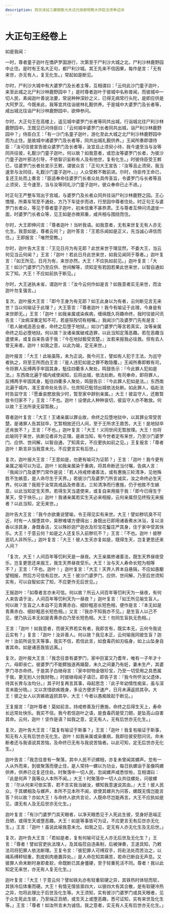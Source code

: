 ```yaml
---
description: 西天译经三藏朝散大夫试光禄卿明教大师臣法贤奉诏译
---
```


# 大正句王经卷上

如是我闻：

一时，尊者童子迦叶在憍萨罗国游行，次第至于尸利沙大城之北，尸利沙林鹿野园中止住。是时有王名大正句，都尸利沙城。其王先来不信因果，每作是言：「无有来世，亦无有人，复无化生。」常起如是断见。

尔时，尸利沙大城中有大婆罗门及长者主等，互相谓曰：「云何此沙门童子迦叶，来至此城之北尸利沙林鹿野园中？」是时尊者迦叶于彼城中名称普闻，而彼城中一切人民，素闻迦叶善说法要，常说种种深妙之义，已得无病常行头陀，是即应供是大阿罗汉。今既来此，我等宜共往诣彼林礼觐供养。于是城中大婆罗门及长者等，咸出城北往诣尸利沙林鹿野园中，欲伸参问。

尔时，大正句王在高楼上，遥见城中婆罗门长者等同共出城，行诣城北往尸利沙林鹿野园中。王既见已问侍臣曰：「云何城中婆罗门长者同共出城，诣尸利沙林鹿野园中？」侍臣白王：「有一沙门名童子迦叶，游化至此大城之北尸利沙林鹿野园中而为止住。是故城中诸婆罗门及长者等，同共出城礼觐供养。」王闻所奏即谓侍臣：「汝可往彼宣告彼众婆罗门及长者等，汝宜且止须臾小待，我今速至当与汝等同共往彼，礼觐沙门童子迦叶。何以故？如我意者，或恐汝等婆罗门长者，为彼沙门童子迦叶邪法引导，不依智识妄称有人及有他世，复有化生。」时彼侍臣受王敕已，往婆罗门长者处宣示王敕，谓彼众言：「正句大王宣告：『汝等且止须臾，我当速至与汝同往，礼觐沙门童子迦叶。』」人众受敕不敢前进。尔时，侍臣传王命已，复还王处而上奏言：「臣适奉命往婆罗门长者众处具传圣旨，令婆罗门与长者等且止须臾，王今速至，当与汝等同礼沙门童子迦叶。彼众奉命已止不进。」

时正句王严整车驾出于宫城，与婆罗门及长者众同共往诣尸利沙林鹿野之园。王心憍慢，所乘车驾至不通处，方乃下车徒步而进，行至园中尊者住处。时正句王与婆罗门长者众，等见于尊者童子迦叶，初未信重不甚恭肃。王与尊者互伸问讯退坐一面，时婆罗门长者众等，见王如是亦微郑重，咸共相与围绕而住。

尔时，大王即伸问言：「尊者迦叶！当听我语。如我意者，无有来世复无有人亦无化生。我意如是，尊者云何？」迦叶答言：「王若乐闻如是正义，先当诚心谛信而住。」王即报言：「唯然受教。」

尔时，迦叶告大王言：「王见日月为有无耶？此世来世于理显然，不委大王，当云何见当云何闻？」王言：「迦叶！若此日月此世来世，如我见闻同于尊者。」迦叶复言：「如王所见，日月为有，来世亦然。大王！不应执如前见。」迦叶复言：「大王！如沙门婆罗门乃至应供、世间解等，须知定有若因若果此世来世，以智自通如实了知。大王！不应如前执于断见。」

尔时，大王迷执未省，谓迦叶言：「汝今云何作如是言？如我意者实无来世，而汝迦叶勿复强言。」

复次，迦叶报大王言：「即今王身为有无耶？如王此身以为有者，云何断见言无来世？当以何喻证于此理？」大王答言：「尊者迦叶！我今有喻证于此理，今身是有来世即无。」王言：「迦叶！如我亲属或染疾病，缠绵既久将趣命终，我时往彼问讯告言：『汝病深重定知不可，若是殒殁切有相嘱。』我闻沙门及婆罗门先有是言：『若人破戒造恶业者，命终之后堕于地狱。』如沙门婆罗门等言若真实，汝等亲属命终之后必堕地狱。何以故？汝诸亲属破戒造罪，以此当知定落恶趣。若在恶趣当遣使来，或复自来告语于我：『今在地狱极受苦楚。』汝若来报我必往救。但有去人曾无来者。迦叶！如我之意，以此为喻，定无来世。」

迦叶报言：「大王！此喻虽陈，未为正说。我今问王，譬如有人犯于王法，为巡守者执之，将至王所而白王言：『是人违犯如是之罪不敢隐覆。』王闻所奏即敕有司，令将罪人反缚两手牢固其身，駈往四衢多人聚处，鸣鼓告示：『今此罪人犯如是法。』东西南北遍于城内咸使闻知，后将出城，依法处断。有司奉命，即将罪人，反缚两手牢固其身，駈往四衢多人聚处，鸣鼓告示：『今此罪人犯如是法。』东西南北遍于城内，准王宣命处处告示，仕庶知已駈领出城依法处断。如此罪人，临赴法时告监守言：『愿垂哀愍放我少时，暂至家中辞别亲属。』大王！彼监守人，还敢暂放令归家不？」王言：「不也。迦叶！设使此人种种哀切，彼监守人亦不敢放。何以故？王法所录无容暂赦。」

尊者迦叶复言：「大王！王诸亲属以罪业故，命终之后堕地狱中，以其罪业常受苦楚。是诸罪人告其狱卒，乞暂相放还归人间，至于王所求王救苦。大王！是地狱卒还肯放不？」王言：「不也。」迦叶复言：「大王！义同世间无暂放理。大王！勿将此喻同于来世，执断见者非为正理。是故当知，有今世者定有来世，乃至沙门婆罗门、应供、世间解，以智自通，了知真实，不应更执如前之见。」王复报言：「尊者迦叶！斯言非当我意未允，不应更言实有后世。」

复次，迦叶报大王言：「王意如是，勿更有喻可为证耶？」王言：「迦叶！我今更有亲属之喻可以为证。迦叶！如我亲属染于重病，将其命断还当付嘱，告病人言：『我闻沙门及婆罗门常作是说：「若人持戒修诸善法，或有惠施三轮清净，见他殊胜不生嫉意，是人命尽生于天界。」若彼沙门及婆罗门所言诚实，汝之命终必生天界。何以故？我观于汝常具戒品及修善法，三轮清净而行惠施，仍于他胜不生嫉意，以此当知定生天界。若得生天当遣使来，或复自来用报于我：「即今已得生于某天，受于快乐。」』迦叶！我诸亲属若实生天必来相报，云何亲属但见终殁无来报者？以此当知，定无来世。」

迦叶告大王言：「我今亦欲重说譬喻，令王得见实有来世。大王！譬如秽坑臭不可近，时有一人悞堕其中，臭秽难堪方便得出；身既出已即用诸香煮水沐浴，复以涂香以涂其身，身既香洁，又以殊妙迦尸迦衣及珍宝花鬘庄严其身，住于家中受其快乐。大王！于意云何？如是之人还复乐入前秽坑不？」王言：「不也。迦叶！彼秽恶坑人非所乐。」迦叶复言：「大王！彼人生天亦复如是，既得生天，岂复更思还来人间？

「复次，大王！人间百年等忉利天是一昼夜。大王亲属修诸善法，既生天界昼夜受乐，岂复更思还来报王，我生天界昼夜受乐。大王！汝与天人寿命长短为相等不？」王言：「不也。迦叶！」迦叶复言：「大王！天界人界本自悬隔，不应如愚颙望相报，然后方可信有后世。大王！彼沙门婆罗门、应供、世间解，乃至后世须知实有，可以自智如实了知，不应更作无后世见。」

王报迦叶：「如尊者言亦未可信。何以故？所云人间百年等忉利天为一昼夜，有何人来告语于汝，人间百年等忉利天为一昼夜？」迦叶复言：「如王所见喻生盲人。何以故？生盲之人本自不见青黄赤白、细妙粗恶长短色相，便作是言：『本无如是青黄赤白、细妙粗恶长短色相。』又言：『我亦不知我亦不见。』是生盲人以己不见，便乃执云本无如是青黄赤白乃至长短色相。大王！勿同生盲执无色相。」

王言：「迦叶！如我意者，而彼天界若实有者，我即言有，既实本无，云何令我说云实有？」复言：「迦叶！汝非善人。何以故？我见本正，云何喻我同彼生盲？迦叶！汝前所说生天等事，我实不信，若信此言，如食毒药如刃临身，如上山坠身自害其命。如是诸恶我皆远离。」

复次，迦叶报大王言：「我念往昔有婆罗门，家中巨富又乃耆年，唯有一子年才十六，母即丧亡。彼婆罗门不能鳏独遂再婚娶，未久之间妻乃有妊，妻未生产，其婆罗门寻亦命终。于是其子白继母言：『家中财物金银珍宝，乃至一切受用之具悉属于我，更无别人分我财物。』时彼继母闻子语已，即告子言：『我今所怀汝父遗体，待其长育与汝均分。』其子时复再言其事，母起思念：『此子年幼情性痴呆，虽与深言未能分晓。』又以贪惜欲疾娩身，多设方便求于速产，日月未满返损其孕。大王！彼之女人以贪嫉故返损其孕，大王！今者以愚痴故起于断见。」

王复报言：「迦叶尊者！莫如前言。持戒修善及行惠施，命终之后得生天上，寿命长远常处快乐。我实不信。我今若信迦叶之语，是食毒药是受刀劒，是坠高山自害其命。云何，迦叶！坚作是语？如我之意，定无有人，无有后世亦无化生。」

复次，迦叶告大王言：「莫复有喻证于斯事？」王言：「迦叶！我复有喻证于斯事，知无有人无有后世亦无化生。迦叶！如我亲属或染重病，我即往彼安慰问讯，命未断者还与我语说其苦恼，及命终已无有与我说苦恼者。以此可知，定无后世亦无化生。」

迦叶告言：「我念往昔有一聚落，其中人民不识螺相，亦复未曾闻其螺声。忽有一人从外而来，到彼聚落而便止住，是人常持一螺以为功业，每日执螺诣于圣像鸣螺供养，供养已讫复还住处。时聚落中一切人民，忽闻螺声咸悉惊恠，互相谓曰：『此是何声？我等众人本所不闻。』大王！时聚落中一切人众共往螺处，问彼螺言：『尔从何来可依实答，若不言实我当破汝，螺知我意速说其由。』大王！彼人民众，于其螺相及与螺声，本所不见本所不闻，欲使其螺共为问答，螺既无情岂能言答？何以故？亦如大王！与命终人欲共言论，人既命尽岂能再言。大王不应执如是见，谓无有人及无后世亦无化生。」

迦叶复言：「有沙门婆罗门具天眼者，以净天眼悉见于人死此生彼，受身好恶端正丑陋，或得生天或堕恶趣。大王！如是等事皆可为证，不应更言无有后世亦无化生。」王言：「迦叶！虽说此喻我意未允。如我之见，定无有人亦无化生及无后世。」

复次，迦叶告大王言：「若如是者，复有何喻可证无人亦无后世及无化生？」王言：「尊者！譬如官吏执法理人，及其临莅自违条制，后被弹奏，王遂具知，乃敕法司将犯罪人依法断理。王复令言：『彼犯罪人可缚双手，将赴法处而苦治之，以绳系缚秤轻重，割皮削肉悬置异处。』是人命在知其痛苦，若命已断自无声息。又彼罪人命末断时身即柔软，命既断已其身僵硬，至于轻重死活不同。尊者！我以此知定无来世，亦无有人复无化生。」

迦叶复言：「大王！于意云何？譬如铁丸亦有轻重软硬之异，其铁热时体轻而软，其铁冷后体重而硬。大王！有情无情皆禀四大，以彼四大有其合散，是有软硬冷热之异，勿将此理比于后世及化生等。大王须知，实有彼沙门婆罗门或具天眼者，见于众生死此生彼，乃至端正丑陋，或生天上或堕恶趣，悉可证知，实有来世及化生等。」王言：「尊者！如汝所言未为诚信。我之意者，实无有人无有后世亦无化生。」
